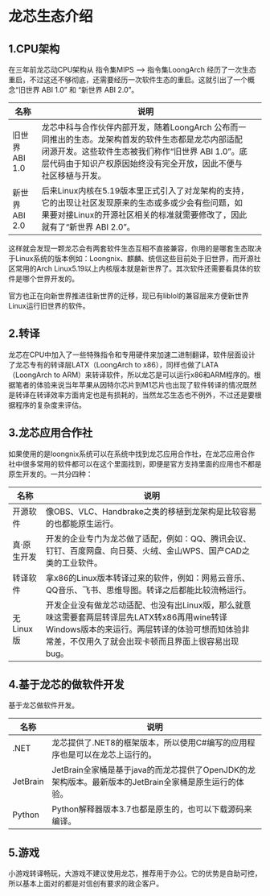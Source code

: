 # 龙芯生态介绍



## 1.CPU架构

在三年前龙芯动CPU架构从 指令集MIPS --> 指令集LoongArch 经历了一次生态重启，不过这还不够彻底，还需要经历一次软件生态的重启。这就引出了一个概念“旧世界 ABI 1.0” 和 “新世界 ABI 2.0”。

| 名称           | 说明                                                         |      |
| -------------- | ------------------------------------------------------------ | ---- |
| 旧世界 ABI 1.0 | 龙芯中科与合作伙伴内部开发，随着LoongArch 公布而一同推出的生态。龙架构首发的软件生态都是龙芯内部适配闭源开发。这些软件生态被我们称作“旧世界 ABI 1.0”。底层代码由于知识产权原因始终没有完全开放，因此不便与社区移植与开发。 |      |
| 新世界 ABI 2.0 | 后来Linux内核在5.19版本里正式引入了对龙架构的支持，它的出现让社区发现原来的生态或多或少会有些问题，如果要对接Linux的开源社区相关的标准就需要修改了，因此就有了“新世界 ABI 2.0”。 |      |

这样就会发现一颗龙芯会有两套软件生态互相不直接兼容，你用的是哪套生态取决于Linux系统的版本例如：Loongnix、麒麟、统信这些目前处于旧世界，而开源社区常用的Arch Linux5.19以上内核版本就是新世界了。其次软件还需要看具体的软件是哪个世界开发的。

官方也正在向新世界推进往新世界的迁移，现已有liblol的兼容层来方便新世界Linux运行旧世界的软件。



## 2.转译

龙芯在CPU中加入了一些特殊指令和专用硬件来加速二进制翻译，软件层面设计了龙芯专有的转译层LATX（LoongArch to x86），同样也做了LATA（LoongArch to ARM）来转译软件，所以龙芯是可以运行x86和ARM程序的。根据笔者的体验来说当年苹果从因特尔芯片到M1芯片也出现了软件转译的情况既然是转译在转译效率方面肯定也是有损耗的，当然龙芯生态也不例外，不过还是要根据程序的复杂度来评估。



## 3.龙芯应用合作社

如果使用的是loongnix系统可以在系统中找到龙芯应用合作社，在龙芯应用合作社中很多常用的软件都可以在这个里面找到，即便是官方支持里面的应用也不都是原生开发的。一共分四种：

| 名称        | 说明                                                         |
| ----------- | ------------------------------------------------------------ |
| 开源软件    | 像OBS、VLC、Handbrake之类的移植到龙架构是比较容易的也都能原生运行。 |
| 真·原生开发 | 开发的企业专门为龙芯做了适配，例如：QQ、腾讯会议、钉钉、百度网盘、向日葵、火绒、金山WPS、国产CAD之类的工业软件。 |
| 转译软件    | 拿x86的Linux版本转译过来的软件，例如：网易云音乐、QQ音乐、飞书、思维导图。转译之后都能比较流畅运行。 |
| 无Linux版   | 开发企业没有做龙芯动适配、也没有出Linux版，那么就意味这需要套两层转译层先LATX转x86再用wine转译Windows版本的来运行。两层转译的体验可想而知体验非常差，不仅用久了就会出现卡顿而且界面上很容易出现bug。 |



## 4.基于龙芯的做软件开发

基于龙芯做软件开发。

| 名称     | 说明                                                         |
| -------- | ------------------------------------------------------------ |
| .NET     | 龙芯提供了.NET8的框架版本，所以使用C#编写的应用程序也是可以在龙芯上运行的。 |
| JetBrain | JetBrain全家桶是基于java的而龙芯提供了OpenJDK的龙架构版本。最新版本的JetBrain全家桶是原生运行的体验。 |
| Python   | Python解释器版本3.7也都是原生的，也可以下载源码来编译。      |



## 5.游戏

小游戏转译畅玩，大游戏不建议使用龙芯，推荐用于办公。它的优势是自助可控，所以基本上面对的都是对信创有要求的政企客户。